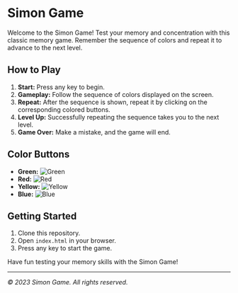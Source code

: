 # Simon Game

Welcome to the Simon Game! Test your memory and concentration with this classic memory game. Remember the sequence of colors and repeat it to advance to the next level.

## How to Play

1. **Start:** Press any key to begin.
2. **Gameplay:** Follow the sequence of colors displayed on the screen.
3. **Repeat:** After the sequence is shown, repeat it by clicking on the corresponding colored buttons.
4. **Level Up:** Successfully repeating the sequence takes you to the next level.
5. **Game Over:** Make a mistake, and the game will end.

## Color Buttons

- **Green:** ![Green](styles/green.png)
- **Red:** ![Red](styles/red.png)
- **Yellow:** ![Yellow](styles/yellow.png)
- **Blue:** ![Blue](styles/blue.png)

## Getting Started

1. Clone this repository.
2. Open `index.html` in your browser.
3. Press any key to start the game.

Have fun testing your memory skills with the Simon Game!

---

*© 2023 Simon Game. All rights reserved.*
